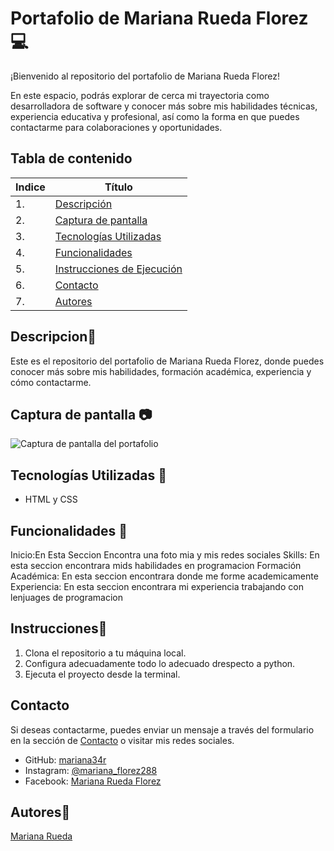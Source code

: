 # Portafolio de Mariana Rueda Florez 💻

¡Bienvenido al repositorio del portafolio de Mariana Rueda Florez!

En este espacio, podrás explorar de cerca mi trayectoria como desarrolladora de software y conocer más sobre mis habilidades técnicas, experiencia educativa y profesional, así como la forma en que puedes contactarme para colaboraciones y oportunidades.

## Tabla de contenido
| Indice | Título  |
|--|--|
| 1. | [Descripción](#Descripcion) |
| 2. | [Captura de pantalla](Captura_de_pantalla) |
| 3. | [Tecnologías Utilizadas](#Tenologia_Usada) |
| 4. | [Funcionalidades](#Funcionalidades) |
| 5. | [Instrucciones de Ejecución](#Instrucciones) |
| 6. | [Contacto](#Contacto) |
| 7. | [Autores](#Autores) |



## Descripcion🚀
Este es el repositorio del portafolio de Mariana Rueda Florez, donde puedes conocer más sobre mis habilidades, formación académica, experiencia y cómo contactarme.

## Captura de pantalla 📷

![Captura de pantalla del portafolio](https://github.com/user-attachments/assets/d13837bb-780d-4910-a191-1dd0c80073d9)

## Tecnologías Utilizadas 📱

- HTML y CSS

## Funcionalidades 🧮
  Inicio:En Esta Seccion Encontra una foto mia y mis redes sociales
  Skills: En esta seccion encontrara mids habilidades en programacion
  Formación Académica: En esta seccion encontrara donde  me forme academicamente
  Experiencia: En esta seccion encontrara mi experiencia trabajando con lenjuages de programacion


## Instrucciones📐

1. Clona el repositorio a tu máquina local. 
2. Configura adecuadamente todo lo adecuado drespecto a python.
3. Ejecuta el proyecto desde la terminal.

## Contacto

Si deseas contactarme, puedes enviar un mensaje a través del formulario en la sección de [Contacto](#contacto) o visitar mis redes sociales.

- GitHub: [mariana34r](https://github.com/mariana34r)
- Instagram: [@mariana_florez288](https://www.instagram.com/mariana_florez288/)
- Facebook: [Mariana Rueda Florez](https://www.facebook.com/mariana.ruedaflorez.9)


## Autores👤

[Mariana Rueda](https://github.com/mariana34r)
